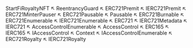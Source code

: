 StartFiRoyaltyNFT
  ↖ ReentrancyGuard
  ↖ ERC721Premit
  ↖ IERC721Premit
  ↖ ERC721MinterPauser
  ↖ ERC721Pausable
  ↖ Pausable
  ↖ ERC721Burnable
  ↖ ERC721Enumerable
  ↖ IERC721Enumerable
  ↖ ERC721
  ↖ IERC721Metadata
  ↖ IERC721
  ↖ AccessControlEnumerable
  ↖ AccessControl
  ↖ ERC165
  ↖ IERC165
  ↖ IAccessControl
  ↖ Context
  ↖ IAccessControlEnumerable
  ↖ ERC721Royalty
  ↖ IERC721Royalty